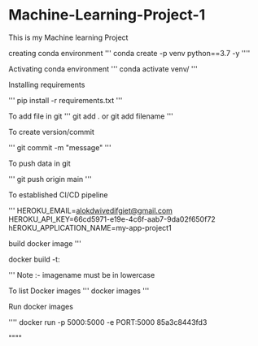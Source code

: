 # Machine-Learning-Project-1
This is my Machine learning Project 

creating conda environment 
'''
conda create -p venv python==3.7 -y
''''

Activating conda environment 
'''
conda activate venv/
'''

Installing requirements 

'''
pip install -r requirements.txt
'''

To add file in git
'''
git add .
or 
git add filename
'''

To create version/commit

'''
git commit -m "message"
'''

To push data in git

'''
git push origin main
'''

To established CI/CD pipeline

'''
HEROKU_EMAIL=alokdwivedifgiet@gmail.com
HEROKU_API_KEY=66cd5971-e19e-4c6f-aab7-9da02f650f72
hEROKU_APPLICATION_NAME=my-app-project1



build docker image
'''

docker build -t<imagename>:<tagname>

'''
Note :- imagename must be in lowercase 


To list Docker images
'''
docker images 
'''

Run docker images 

''''
docker run -p 5000:5000 -e PORT:5000  85a3c8443fd3

""""

